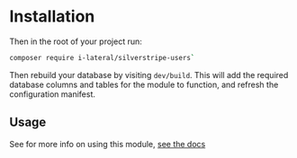 # Installation

Then in the root of your project run:

```sh
composer require i-lateral/silverstripe-users`
```

Then rebuild your database by visiting `dev/build`. This will add the required database columns and tables for the module to function, and refresh the configuration manifest.

## Usage

See for more info on using this module, [see the docs](Usage.md)